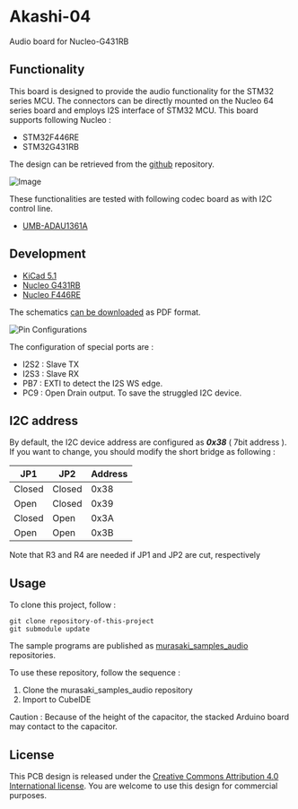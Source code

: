 # Akashi-04
Audio board for Nucleo-G431RB

## Functionality
This board is designed to provide the audio functionality for the  STM32 series MCU. 
The connectors can be directly mounted on the Nucleo 64 series board and employs I2S interface of STM32 MCU.
This board supports following Nucleo :
- STM32F446RE
- STM32G431RB

The design can be retrieved from the [github](https://github.com/suikan4github/Akashi-04) repository.

![Image](docs/board.jpg)


These functionalities are tested with following codec board as with I2C control line. 
- [UMB-ADAU1361A](http://dsps.shop-pro.jp/?pid=82798273)

## Development
- [KiCad 5.1](http://kicad.org/blog/2019/03/KiCad-5.1.0-Release/)
- [Nucleo G431RB](https://www.st.com/en/evaluation-tools/nucleo-g431rb.html)
- [Nucleo F446RE](https://www.st.com/en/evaluation-tools/nucleo-f446re.html)


The schematics [can be downloaded](docs/Akashi-04.pdf) as PDF format. 

![Pin Configurations](docs/pin_assign.png)

The configuration of special ports are :
- I2S2 : Slave TX
- I2S3 : Slave RX
- PB7 : EXTI to detect the I2S WS edge. 
- PC9 : Open Drain output. To save the struggled I2C device.


## I2C address
By default, the I2C device address are configured as ***0x38*** ( 7bit address ). 
If you want to change, you should modify the short bridge as following : 

| JP1    | JP2    | Address |
---------|--------|---------|
| Closed | Closed | 0x38    |
| Open   | Closed | 0x39    |
| Closed | Open   | 0x3A    |
| Open   | Open   | 0x3B    |

Note that R3 and R4 are needed if JP1 and JP2 are cut, respectively

## Usage
To clone this project, follow :
```
git clone repository-of-this-project
git submodule update
```


The sample programs are published as [murasaki_samples_audio](https://github.com/suikan4github/murasaki_samples_audio) repositories. 

 To use these repository, follow the sequence :
 1. Clone the murasaki_samples_audio repository
 1. Import to CubeIDE

Caution : Because of the height of the capacitor, the stacked Arduino board may contact to the capacitor. 

## License
This PCB design is released under the [Creative Commons Attribution 4.0 International license](https://creativecommons.org/licenses/by/4.0/). 
You are welcome to use this design for commercial purposes. 
